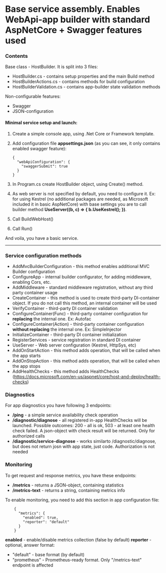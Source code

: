# Base service assembly. Enables WebApi-app builder with standard AspNetCore + Swagger features used

### Contents

Base class - HostBuilder. It is split into 3 files:
*  HostBuilder.cs - contains setup properties and the main Build method
*  HostBuilderActions.cs - contains methods for build configuration
*  HostBuilderValidation.cs - contains app-builder state validation methods

Non-configurable features:
*  Swagger
*  JSON-configuration

#### Minimal service setup and launch:
1.  Create a simple console app, using .Net Core or Framework template.
2.  Add configuration file **appsettings.json** (as you can see, it only contains enabled swagger feature):

		{
		  "webApiConfiguration": {
			"swaggerSubmit": true
		  }
		}

3.  In Program.cs create HostBuilder object, using Create() method.
4.  As web server is not specified by default, you need to configure it. Ex: for using Kestrel (no additional packages are needed, as Microsoft included it in basic AspNetCore) with base settings you are to call builder method **UseServer((b, c) => { b.UseKestrel(); })**.
5.  Call BuildWebHost()
6.  Call Run()

And voila, you have a basic service.

_________________


### Service configuration methods

*  AddMvcBuilderConfiguration - this method enables additional MVC Builder configuration
*  ConfigureApp - internal builder configurator, for adding middleware, enabling Cors, etc.
*  AddMiddleware - standard middleware registration, without any third party container usage
*  CreateContainer - this method is used to create third-party DI-container object. If you do not call this method, an internal container will be used
*  VerifyContainer - third-party DI container validation 
*  ConfigureContainer(Func) - third-party container configuration for **replacing** the internal one. Ex: Autofac
*  ConfigureContainer(Action) - third-party container configuration **without replacing** the internal one. Ex: SimpleInjector
*  InitializeContainer - third-party DI container initialization
*  RegisterServices - service registration in standard DI container
*  UseServer - Web server configuration (Kestrel, HttpSys, etc)
*  AddOnStartAction - this method adds operation, that will be called when the app starts
*  AddOnStopAction - this method adds operation, that will be called when the app stops
*  AddHealthChecks - this method adds HealthChecks (https://docs.microsoft.com/en-us/aspnet/core/host-and-deploy/health-checks)

### Diagnostics
For app diagnostics you have following 3 endpoints:
*  **/ping** - a simple service availability check operation
*  **/diagnostic/diagnose** - all registered in-app HealthChecks will be launched. Possible outcomes: 200 - all is ok, 503 - at least one health check failed. A json-object with check result will be returned. Only for authorized calls
*  **/diagnostic/service-diagnose** - works similarto /diagnostic/diagnose, but does not return josn with app state, just code. Authorization is not needed

### Monitoring
To get request and response metrics, you have these endpoints:
*  **/metrics** - returns a JSON-object, containing statistics
*  **/metrics-text** - returns a string, containing metrics info

To enable monitoring, you need to add this section in app configuration file:

		{
		  "metrics": {
			"enabled": true,
            "reporter": "default"
		  }
		}

**enabled** - enable/disable metrics collection (false by default)
**reporter** - optional, answer format:

*  "default" - base format (by default)
*  "prometheus" - Prometheus-ready format. Only "/metrics-text" endpoint is affected 
